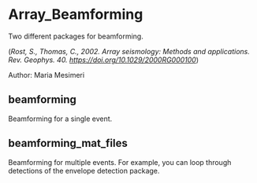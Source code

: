 # Array_Beamforming

Two different packages for beamforming.

(*Rost, S., Thomas, C., 2002. Array seismology: Methods and applications. Rev. Geophys. 40. https://doi.org/10.1029/2000RG000100*)

Author: Maria Mesimeri

## beamforming
Beamforming for a single event.

## beamforming_mat_files
Beamforming for multiple events. 
For example, you can loop through detections of the envelope detection package. 
